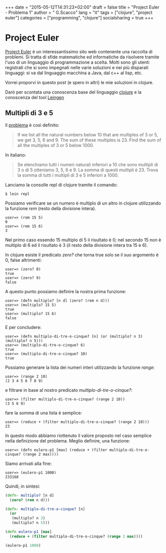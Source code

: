 +++
date = "2015-05-12T14:31:23+02:00"
draft = false
title = "Project Euler - Problema 1"
author = " G.Scacco"
lang = "it"
tags = ["clojure", "project euler"]
categories = ["programming", "clojure"]
socialsharing = true
+++

# Project Euler

[Project Euler](https://projecteuler.net/) è un interessantissimo sito web contenente una raccolta di problemi. Si tratta di sfide matematiche ed informatiche da risolvere tramite l'uso di un linguaggio di programmazione a scelta. Molti sono gli utenti registrati che si sono impegnati nelle varie soluzioni e nei più disparati linguaggi: si va dal linguaggio macchina a Java, dal c++ al lisp, etc.

Vorrei proporvi in questo post (e spero in altri) le mie soluzioni in clojure.


Darò per scontata una conoscenza base del linguaggio [clojure](http://clojure.org/) e la conoscenza del tool [Leingen](http://leiningen.org/)

## Multipli di 3 e 5

Il [problema](https://projecteuler.net/problem=1) è così definito:

> If we list all the natural numbers below 10 that are multiples of 3 or 5, we get 3, 5, 6 and 9. The sum of these multiples is 23.
> Find the sum of all the multiples of 3 or 5 below 1000.

In italiano:

> Se elenchiamo tutti i numeri naturali inferiori a 10 che sono multipli di 3 o di 5 otteniamo 3, 5, 6 e 9. La somma di questi multipli è 23.
> Trova la somma di tutti i multipli di 3 e 5 inferiori a 1000.

Lanciamo la consolle repl di clojure tramite il comando:

    $ lein repl

Possiamo verificare se un numero è multiplo di un altro in clojure utilizzando la funzione *rem* (resto della divisione intera).

    user=> (rem 15 5)
    0
    user=> (rem 15 6)
    3

Nel primo caso essendo 15 multiplo di 5 il risultato è 0; nel secondo 15 non è multiplo di 6 ed il risultato è 3 (il resto della divisione intera tra 15 e 6).

In clojure esiste il predicato *zero?* che torna true solo se il suo argomento è 0, false altrimenti:

    user=> (zero? 0)
    true
    user=> (zero? 9)
    false

A questo punto possiamo definire la nostra prima funzione:

    user=> (defn multiplo? [n d] (zero? (rem n d)))
    user=> (multiplo? 15 5)
    true
    user=> (multiplo? 15 6)
    false

E per concludere:

    user=> (defn multiplo-di-tre-o-cinque? [n] (or (multiplo? n 3) (multiplo? n 5)))
    user=> (multiplo-di-tre-o-cinque? 6)
    true
    user=> (multiplo-di-tre-o-cinque? 10)
    true
Possiamo generare la lista dei numeri interi utilizzando la funzione *range*:

    user=> (range 2 10)
    (2 3 4 5 6 7 8 9)

e filtrare in base al nostro predicato *multiplo-di-tre-o-cinque?*:

    user=> (filter multiplo-di-tre-o-cinque? (range 2 10))
    (3 5 6 9)

fare la somma di una lista è semplice:

    user=> (reduce + (filter multiplo-di-tre-o-cinque? (range 2 10)))
    23

In questo modo abbiamo riottenuto il valore proposto nel caso semplice nella definizione del problema. Meglio definire, una funzione:

    user=> (defn eulero-p1 [max] (reduce + (filter multiplo-di-tre-o-cinque? (range 2 max))))

Siamo arrivati alla fine:

    user=> (eulero-p1 1000)
    233168

Quindi, in sintesi:

``` clojure
(defn- multiplo? [n d]
  (zero? (rem n d)))

(defn- multiplo-di-tre-o-cinque? [n]
  (or
   (multiplo? n 3)
   (multiplo? n 5)))

(defn eulero-p1 [max]
  (reduce + (filter multiplo-di-tre-o-cinque? (range 2 max))))

(eulero-p1 1000)
```
